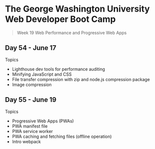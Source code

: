 # **The George Washington University Web Developer Boot Camp**
> Week 19 Web Performance and Progressive Web Apps

## **Day 54 - June 17**
Topics
- Lighthouse dev tools for performance auditing
- Minifying JavaScript and CSS
- File transfer compression with zip and node.js compression package
- Image compression

## **Day 55 - June 19**
Topics
- Progressive Web Apps (PWAs)
- PWA manifest file
- PWA service worker
- PWA caching and fetching files (offline operation)
- Intro webpack
